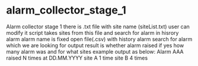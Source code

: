 # alarm_collector_stage_1
Alarm collector stage 1 there is .txt file with site name (siteList.txt) user can modify it script takes sites from this file and search for alarm in hisrory alarm alarm name is fixed open file(.csv) with history alarm search for alarm which we are looking for output result is whether alarm raised if yes how many alarm was and for what sites example output as below: Alarm AAA raised N times at DD.MM.YYYY site A   1 time  site B   4 times
